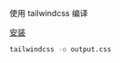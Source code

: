 使用 tailwindcss 编译

[安装](https://tailwindcss.com/docs/installation/tailwind-cli)

```bash
tailwindcss -o output.css
```
